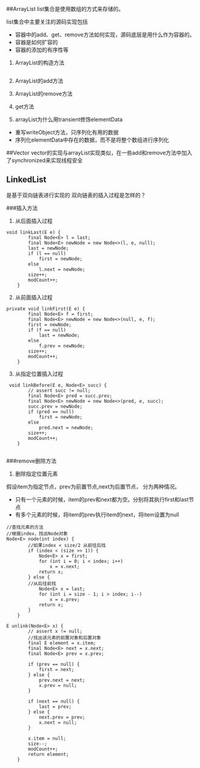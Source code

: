 ##ArrayList
list集合是使用数组的方式来存储的。

list集合中主要关注的源码实现包括

* 容器中的add、get、remove方法如何实现，源码底层是用什么作为容器的。
* 容器是如何扩容的
* 容器的添加的有序性等

1. ArrayList的构造方法

```

```

2. ArrayList的add方法


3. ArrayList的remove方法

4. get方法

5. arrayList为什么用transient修饰elementData

* 重写writeObject方法，只序列化有用的数据
* 序列化elementData中存在的数据，而不是将整个数组进行序列化

##Vector
vector的实现与arrayList实现类似，在一些add和remove方法中加入了synchronized来实现线程安全
## LinkedList
是基于双向链表进行实现的
双向链表的插入过程是怎样的？

###插入方法
1. 从后面插入过程

```
void linkLast(E e) {
        final Node<E> l = last;
        final Node<E> newNode = new Node<>(l, e, null);
        last = newNode;
        if (l == null)
            first = newNode;
        else
            l.next = newNode;
        size++;
        modCount++;
    }
```

2. 从前面插入过程

```
private void linkFirst(E e) {
        final Node<E> f = first;
        final Node<E> newNode = new Node<>(null, e, f);
        first = newNode;
        if (f == null)
            last = newNode;
        else
            f.prev = newNode;
        size++;
        modCount++;
    }
```

3. 从指定位置插入过程

```
 void linkBefore(E e, Node<E> succ) {
        // assert succ != null;
        final Node<E> pred = succ.prev;
        final Node<E> newNode = new Node<>(pred, e, succ);
        succ.prev = newNode;
        if (pred == null)
            first = newNode;
        else
            pred.next = newNode;
        size++;
        modCount++;
    }
    
```
###remove删除方法

1. 删除指定位置元素

假设item为指定节点，prev为前置节点,next为后置节点，
分为两种情况。

* 只有一个元素的时候，item的prev和next都为空。分别将其执行first和last节点
* 有多个元素的时候，将item的prev执行item的next，将item设置为null

```
//查找元素的方法
//根据index，找出Node对象
Node<E> node(int index) {
		//如果index < size/2 从前往后找
        if (index < (size >> 1)) {
            Node<E> x = first;
            for (int i = 0; i < index; i++)
                x = x.next;
            return x;
        } else {
        //从后往前找
            Node<E> x = last;
            for (int i = size - 1; i > index; i--)
                x = x.prev;
            return x;
        }
    }
    
E unlink(Node<E> x) {
        // assert x != null;
        //找出该元素的前置对象和后置对象
        final E element = x.item;
        final Node<E> next = x.next;
        final Node<E> prev = x.prev;
		
        if (prev == null) {
            first = next;
        } else {
            prev.next = next;
            x.prev = null;
        }

        if (next == null) {
            last = prev;
        } else {
            next.prev = prev;
            x.next = null;
        }

        x.item = null;
        size--;
        modCount++;
        return element;
    }
```

